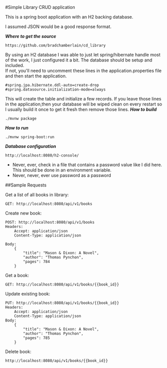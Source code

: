 #Simple Library CRUD application

This is a spring boot application with an H2 backing database.

I assumed JSON would be a good response format.

***Where to get the source***
```
https://github.com/bradchamberlain/cd_library
```

By using an H2 database I was able to just let spring/hibernate handle most of the work, I just configured it a bit.
The database should be setup and included.  
If not, you'll need to uncomment these lines in the application.properties file and then start the application.
```
#spring.jpa.hibernate.ddl-auto=create-drop
#spring.datasource.initialization-mode=always
```
This will create the table and initialize a few records.
If you leave those lines in the application,then your database will be wiped clean on 
every restart so I usually build it once to get it fresh then remove those lines. 
***How to build***
```
./mvnw package
```

***How to run***
```
./mvnw spring-boot:run
```

***Database configuration***
```
http://localhost:8080/h2-console/
```
* Never, ever, check in a file that contains a password value like I did here.  This should be done in an environment variable.
* Never, never, ever use password as a password

##Sample Requests

Get a list of all books in library:
```
GET: http://localhost:8080/api/v1/books
```

Create new book:
```
POST: http://localhost:8080/api/v1/books
Headers: 
    Accept: application/json 
    Content-Type: application/json

Body:
    {
        "title": "Mason & Dixon: A Novel",
        "author": "Thomas Pynchon",
        "pages": 784
    }
```

Get a book:
```
GET: http://localhost:8080/api/v1/books/{{book_id}}
```

Update existing book:
```
PUT: http://localhost:8080/api/v1/books/{{book_id}}
Headers: 
    Accept: application/json 
    Content-Type: application/json
Body:
    {
        "title": "Mason & Dixon: A Novel",
        "author": "Thomas Pynchon",
        "pages": 785
    }
```

Delete book:
```
http://localhost:8080/api/v1/books/{{book_id}}
```

